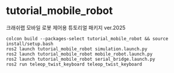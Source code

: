 # tutorial_mobile_robot
크래쉬랩 모바일 로봇 제어용 튜토리얼 패키지 ver.2025

```
colcon build --packages-select tutorial_mobile_robot && source install/setup.bash
ros2 launch tutorial_mobile_robot simulation.launch.py
ros2 launch tutorial_mobile_robot mobile_robot.launch.py
ros2 launch tutorial_mobile_robot serial_bridge.launch.py
ros2 run teleop_twist_keyboard teleop_twist_keyboard
```
